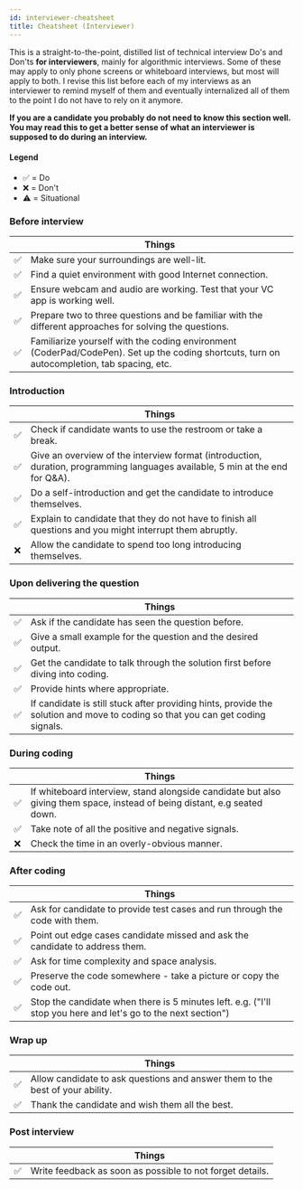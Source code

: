 ```yaml
---
id: interviewer-cheatsheet
title: Cheatsheet (Interviewer)
---
```


This is a straight-to-the-point, distilled list of technical interview Do's and Don'ts **for interviewers**, mainly for algorithmic interviews. Some of these may apply to only phone screens or whiteboard interviews, but most will apply to both. I revise this list before each of my interviews as an interviewer to remind myself of them and eventually internalized all of them to the point I do not have to rely on it anymore.

**If you are a candidate you probably do not need to know this section well. You may read this to get a better sense of what an interviewer is supposed to do during an interview.**

#### Legend

- ✅ = Do
- ❌ = Don't
- ⚠️ = Situational

### Before interview

|  | Things |
| --- | --- |
| ✅ | Make sure your surroundings are well-lit. |
| ✅ | Find a quiet environment with good Internet connection. |
| ✅ | Ensure webcam and audio are working. Test that your VC app is working well. |
| ✅ | Prepare two to three questions and be familiar with the different approaches for solving the questions. |
| ✅ | Familiarize yourself with the coding environment (CoderPad/CodePen). Set up the coding shortcuts, turn on autocompletion, tab spacing, etc. |

### Introduction

|  | Things |
| --- | --- |
| ✅ | Check if candidate wants to use the restroom or take a break. |
| ✅ | Give an overview of the interview format (introduction, duration, programming languages available, 5 min at the end for Q&A). |
| ✅ | Do a self-introduction and get the candidate to introduce themselves. |
| ✅ | Explain to candidate that they do not have to finish all questions and you might interrupt them abruptly. |
| ❌ | Allow the candidate to spend too long introducing themselves. |

### Upon delivering the question

|  | Things |
| --- | --- |
| ✅ | Ask if the candidate has seen the question before. |
| ✅ | Give a small example for the question and the desired output. |
| ✅ | Get the candidate to talk through the solution first before diving into coding. |
| ✅ | Provide hints where appropriate. |
| ✅ | If candidate is still stuck after providing hints, provide the solution and move to coding so that you can get coding signals. |

### During coding

|  | Things |
| --- | --- |
| ✅ | If whiteboard interview, stand alongside candidate but also giving them space, instead of being distant, e.g seated down. |
| ✅ | Take note of all the positive and negative signals. |
| ❌ | Check the time in an overly-obvious manner. |

### After coding

|  | Things |
| --- | --- |
| ✅ | Ask for candidate to provide test cases and run through the code with them. |
| ✅ | Point out edge cases candidate missed and ask the candidate to address them. |
| ✅ | Ask for time complexity and space analysis. |
| ✅ | Preserve the code somewhere - take a picture or copy the code out. |
| ✅ | Stop the candidate when there is 5 minutes left. e.g. ("I'll stop you here and let's go to the next section") |

### Wrap up

|  | Things |
| --- | --- |
| ✅ | Allow candidate to ask questions and answer them to the best of your ability. |
| ✅ | Thank the candidate and wish them all the best. |

### Post interview

|     | Things                                                    |
| --- | --------------------------------------------------------- |
| ✅  | Write feedback as soon as possible to not forget details. |
